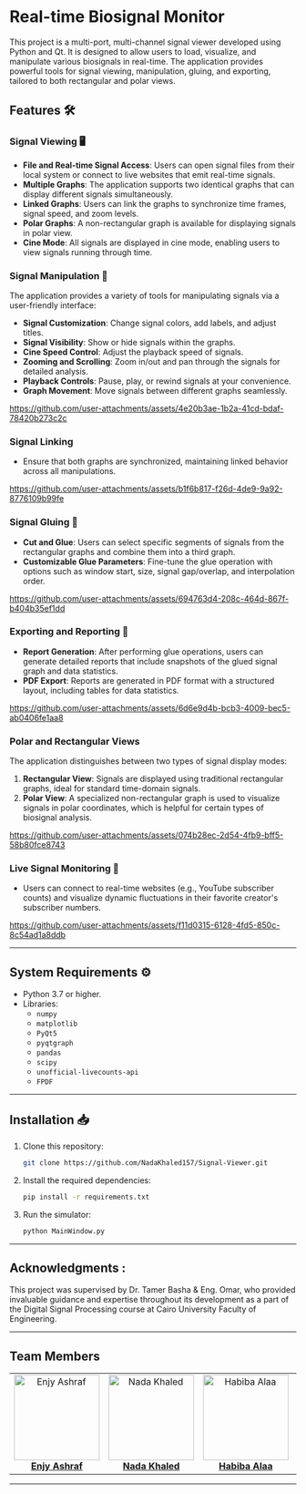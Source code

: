 # Real-time Biosignal Monitor

This project is a multi-port, multi-channel signal viewer developed using Python and Qt. It is designed to allow users to load, visualize, and manipulate various biosignals in real-time. The application provides powerful tools for signal viewing, manipulation, gluing, and exporting, tailored to both rectangular and polar views.

## Features 🛠️

### Signal Viewing 🖥️

- **File and Real-time Signal Access**: Users can open signal files from their local system or connect to live websites that emit real-time signals.
- **Multiple Graphs**: The application supports two identical graphs that can display different signals simultaneously.
- **Linked Graphs**: Users can link the graphs to synchronize time frames, signal speed, and zoom levels.
- **Polar Graphs**: A non-rectangular graph is available for displaying signals in polar view.
- **Cine Mode**: All signals are displayed in cine mode, enabling users to view signals running through time.

### Signal Manipulation 🔧

The application provides a variety of tools for manipulating signals via a user-friendly interface:

- **Signal Customization**: Change signal colors, add labels, and adjust titles.
- **Signal Visibility**: Show or hide signals within the graphs.
- **Cine Speed Control**: Adjust the playback speed of signals.
- **Zooming and Scrolling**: Zoom in/out and pan through the signals for detailed analysis.
- **Playback Controls**: Pause, play, or rewind signals at your convenience.
- **Graph Movement**: Move signals between different graphs seamlessly.
  
https://github.com/user-attachments/assets/4e20b3ae-1b2a-41cd-bdaf-78420b273c2c

### Signal Linking 
- Ensure that both graphs are synchronized, maintaining linked behavior across all manipulations.
  
https://github.com/user-attachments/assets/b1f6b817-f26d-4de9-9a92-8776109b99fe 

### Signal Gluing 🔗

- **Cut and Glue**: Users can select specific segments of signals from the rectangular graphs and combine them into a third graph.
- **Customizable Glue Parameters**: Fine-tune the glue operation with options such as window start, size, signal gap/overlap, and interpolation order.

https://github.com/user-attachments/assets/694763d4-208c-464d-867f-b404b35ef1dd 

### Exporting and Reporting 📑

- **Report Generation**: After performing glue operations, users can generate detailed reports that include snapshots of the glued signal graph and data statistics.
- **PDF Export**: Reports are generated in PDF format with a structured layout, including tables for data statistics.

https://github.com/user-attachments/assets/6d6e9d4b-bcb3-4009-bec5-ab0406fe1aa8  

### Polar and Rectangular Views

The application distinguishes between two types of signal display modes:

1. **Rectangular View**: Signals are displayed using traditional rectangular graphs, ideal for standard time-domain signals.
2. **Polar View**: A specialized non-rectangular graph is used to visualize signals in polar coordinates, which is helpful for certain types of biosignal analysis.

https://github.com/user-attachments/assets/074b28ec-2d54-4fb9-bff5-58b80fce8743 
### Live Signal Monitoring 📡

- Users can connect to real-time websites (e.g., YouTube subscriber counts) and visualize dynamic fluctuations in their favorite creator's subscriber numbers.
  
https://github.com/user-attachments/assets/f11d0315-6128-4fd5-850c-8c54ad1a8ddb

---




## System Requirements ⚙️

- Python 3.7 or higher.
- Libraries:
  - `numpy`
  - `matplotlib`
  - `PyQt5`
  - `pyqtgraph`
  - `pandas`
  - `scipy`
  - `unofficial-livecounts-api`
  - `FPDF`

---


## Installation 📥

1. Clone this repository:
   ```bash
   git clone https://github.com/NadaKhaled157/Signal-Viewer.git
   
   ```

2. Install the required dependencies:
   ```bash
   pip install -r requirements.txt
   ```

3. Run the simulator:
   ```bash
   python MainWindow.py
   ```

---
## Acknowledgments :
This project was supervised by Dr. Tamer Basha & Eng. Omar, who provided invaluable guidance and expertise throughout its development as a part of the Digital Signal Processing course at Cairo University Faculty of Engineering.



---

## Team Members
<div align="center">
  <table style="border-collapse: collapse; border: none;">
    <tr>
      <td align="center" style="border: none;">
        <img src="https://github.com/user-attachments/assets/b8b8ea9d-ccb6-4ad0-b900-8e48ef2113a8" alt="Enjy Ashraf" width="150" height="150"><br>
        <a href="https://github.com/enjyashraf18"><b>Enjy Ashraf</b></a>
      </td>
      <td align="center" style="border: none;">
        <img src="https://github.com/user-attachments/assets/5de3e403-7fce-4000-95d2-e9f07e0d78cf" alt="Nada Khaled" width="150" height="150"><br>
        <a href="https://github.com/NadaKhaled157"><b>Nada Khaled</b></a>
      </td>
      <td align="center" style="border: none;">
        <img src="https://github.com/user-attachments/assets/4b1f5180-2250-49ae-869f-4d00fb89447a" alt="Habiba Alaa" width="150" height="150"><br>
        <a href="https://github.com/habibaalaa123"><b>Habiba Alaa</b></a>
      </td>
      <td align="center" style="border: none;">
        <img src="https://github.com/user-attachments/assets/567fd220-acc8-4094-bfe0-5939a0048ca9" alt="Shahd Ahmed" width="150" height="150"><br>
        <a href="https://github.com/Shahd-A-Mahmoud"><b>Shahd Ahmed</b></a>
      </td>
    </tr>
  </table>
</div>




---



